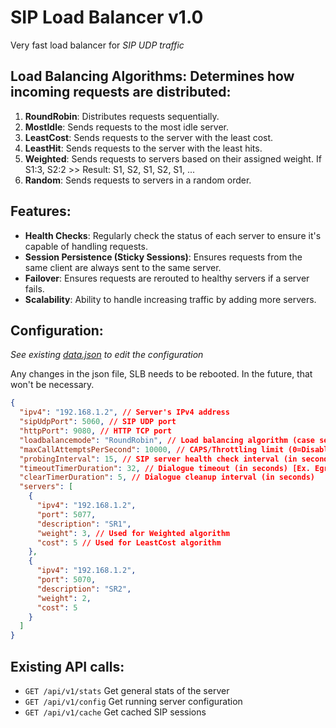 # SIP Load Balancer v1.0

Very fast load balancer for _SIP UDP traffic_

## Load Balancing Algorithms: Determines how incoming requests are distributed:

1. **RoundRobin**: Distributes requests sequentially.
2. **MostIdle**: Sends requests to the most idle server.
3. **LeastCost**: Sends requests to the server with the least cost.
4. **LeastHit**: Sends requests to the server with the least hits.
5. **Weighted**: Sends requests to servers based on their assigned weight. If S1:3, S2:2 >> Result: S1, S2, S1, S2, S1, ...
6. **Random**: Sends requests to servers in a random order.

## Features:

- **Health Checks**: Regularly check the status of each server to ensure it's capable of handling requests.
- **Session Persistence (Sticky Sessions)**: Ensures requests from the same client are always sent to the same server.
- **Failover**: Ensures requests are rerouted to healthy servers if a server fails.
- **Scalability**: Ability to handle increasing traffic by adding more servers.

## Configuration:

_See existing [data.json](/data.json) to edit the configuration_

Any changes in the json file, SLB needs to be rebooted. In the future, that won't be necessary.

```json
{
  "ipv4": "192.168.1.2", // Server's IPv4 address
  "sipUdpPort": 5060, // SIP UDP port
  "httpPort": 9080, // HTTP TCP port
  "loadbalancemode": "RoundRobin", // Load balancing algorithm (case sensitive)
  "maxCallAttemptsPerSecond": 10000, // CAPS/Throttling limit (0=Disabled, -1=Unlimited, n=Custom)
  "probingInterval": 15, // SIP server health check interval (in seconds)
  "timeoutTimerDuration": 32, // Dialogue timeout (in seconds) [Ex. Egress server times out]
  "clearTimerDuration": 5, // Dialogue cleanup interval (in seconds)
  "servers": [
    {
      "ipv4": "192.168.1.2",
      "port": 5077,
      "description": "SR1",
      "weight": 3, // Used for Weighted algorithm
      "cost": 5 // Used for LeastCost algorithm
    },
    {
      "ipv4": "192.168.1.2",
      "port": 5070,
      "description": "SR2",
      "weight": 2,
      "cost": 5
    }
  ]
}
```

## Existing API calls:

- `GET /api/v1/stats`
  Get general stats of the server
- `GET /api/v1/config`
  Get running server configuration
- `GET /api/v1/cache`
  Get cached SIP sessions
